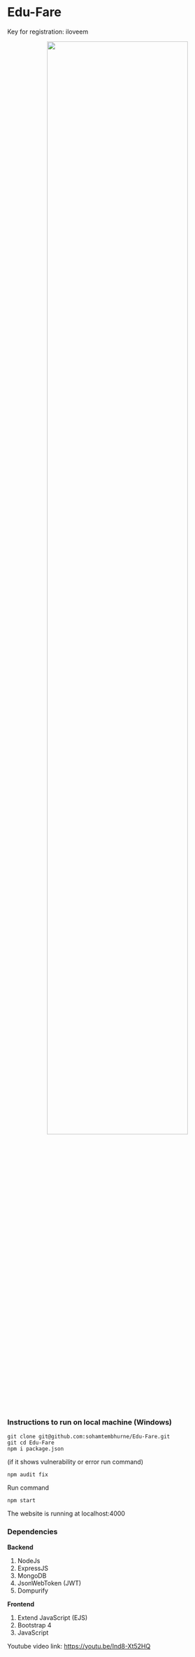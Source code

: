 # Edu-Fare
Key for registration: iloveem

<div align="center">
    <img src="https://he-s3.s3.amazonaws.com/media/sprint/ion-a-thon-10/team/1362904/bf36388screenshot__141_.png" width="80%"/>
</div>

### Instructions to run on local machine (Windows)

    git clone git@github.com:sohamtembhurne/Edu-Fare.git
    git cd Edu-Fare
    npm i package.json
    
(if it shows vulnerability or error run command)

    npm audit fix

Run command 

    npm start

The website is running at localhost:4000

### Dependencies
**Backend**
1. NodeJs
2. ExpressJS
3. MongoDB
4. JsonWebToken (JWT)
5. Dompurify

**Frontend**
1. Extend JavaScript (EJS)
2. Bootstrap 4
3. JavaScript

Youtube video link: https://youtu.be/Ind8-Xt52HQ
